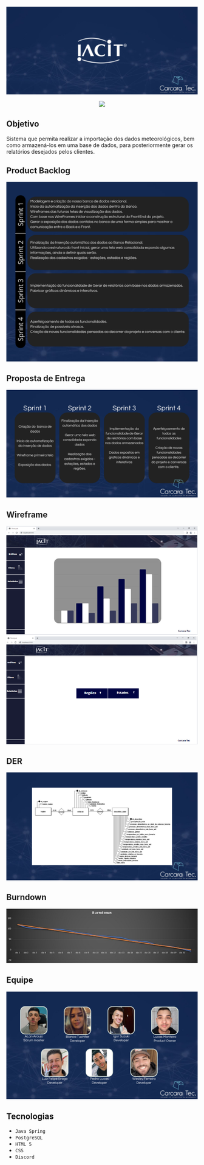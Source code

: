 ![slide1](https://github.com/CarcaraTec/IACIT/blob/d0dfc7916dbcba8dd33ff813b087f2167b0b7db8/Apresentacao/API%20IACIT.png)

<p align="center">
<img src="http://img.shields.io/static/v1?label=STATUS&message=EM%20DESENVOLVIMENTO&color=GREEN&style=for-the-badge"/>
</p>

## Objetivo
Sistema que permita realizar a importação dos dados meteorológicos, bem como armazená-los em uma base de dados, para posteriormente gerar os relatórios desejados pelos clientes.

## Product Backlog
![slide3](https://github.com/CarcaraTec/IACIT/blob/9cc5f7d112aa1dbdcafd324183f230080d0c9c56/Apresentacao/Product%20Backlog.png)

## Proposta de Entrega
![slide4](https://github.com/CarcaraTec/IACIT/blob/7911fa08e663e266980b6f69113454307dc599d4/Apresentacao/cards.png)

## Wireframe
![slide5](https://github.com/CarcaraTec/IACIT/blob/8638bd53f509089ad7ce2114fb21120614ada315/Apresentacao/wireframe/canvas1.PNG)
![slide6](https://github.com/CarcaraTec/IACIT/blob/4f309f4a08968a80d879506a5b01c4f184674eb9/Apresentacao/wireframe/canvas2.PNG)

## DER
![slide6](https://github.com/CarcaraTec/IACIT/blob/801cc4365d1fd6dda8d0b8da96806bfc1451aa90/Apresentacao/Modelagem.png)

## Burndown

![slide7](https://github.com/CarcaraTec/IACIT/blob/09b15ebfa18dca2d612d7310a0cfcd4e2f165380/Apresentacao/burndown1.jpeg)

## Equipe
![slide8](https://github.com/CarcaraTec/IACIT/blob/0fd88f9531d908bbac4b1f549a502565b73f96f3/Apresentacao/Equipe.png)
## Tecnologias

- `Java Spring`
- `PostgreSQL`
- `HTML 5`
- `CSS`
- `Discord`


  
